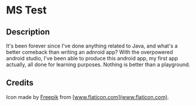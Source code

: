 <h1>MS Test</h1>

## Description
It's been forever since I've done anything related to Java, and what's a better 
comeback than writing an adnroid app?
With the overpowered android studio, I've been able to produce this android app, my 
first app actually, all done for learning purposes. Nothing is better than a 
playground.

## Credits
Icon made by [Freepik](www.flaticon.com) from [www.flaticon.com](www.flaticon.com).
